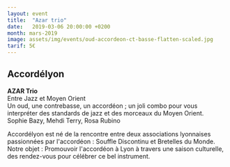```yaml
---
layout: event
title:  "Azar trio"
date:   2019-03-06 20:00:00 +0200
month: mars-2019
image: assets/img/events/oud-accordeon-ct-basse-flatten-scaled.jpg
tarif: 5€
---
```


## Accordélyon  

**AZAR Trio**  
Entre Jazz et Moyen Orient  
Un oud, une contrebasse, un accordéon ; un joli combo pour vous interpréter des standards de jazz et des morceaux du Moyen Orient.  
Sophie Bazy, Mehdi Terry, Rosa Rubino

Accordélyon est né de la rencontre entre deux associations lyonnaises passionnées par l'accordéon : Souffle Discontinu et Bretelles du Monde. Notre objet : Promouvoir l'accordéon à Lyon à travers une saison culturelle, des rendez-vous pour célébrer ce bel instrument.
